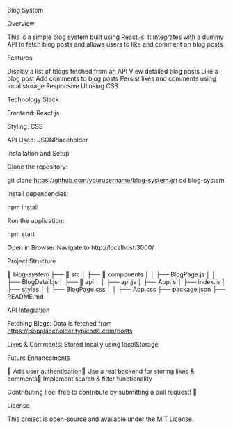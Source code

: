 Blog System

Overview

This is a simple blog system built using React.js. It integrates with a dummy API to fetch blog posts and allows users to like and comment on blog posts.

Features

 Display a list of blogs fetched from an API View detailed blog posts  Like a blog post  Add comments to blog posts Persist likes and comments using local storage Responsive UI using CSS

Technology Stack

Frontend: React.js

Styling: CSS

API Used: JSONPlaceholder

Installation and Setup

Clone the repository:

git clone https://github.com/yourusername/blog-system.git
cd blog-system

Install dependencies:

npm install

Run the application:

npm start

Open in Browser:Navigate to http://localhost:3000/

Project Structure

📂 blog-system
├── 📂 src
│   ├── 📂 components
│   │   ├── BlogPage.js
│   │   ├── BlogDetail.js
│   ├── 📂 api
│   │   ├── api.js
│   ├── App.js
│   ├── index.js
│   ├── styles
│   │   ├── BlogPage.css
│   │   ├── App.css
├── package.json
├── README.md

API Integration

Fetching Blogs: Data is fetched from https://jsonplaceholder.typicode.com/posts

Likes & Comments: Stored locally using localStorage

Future Enhancements

🔹 Add user authentication🔹 Use a real backend for storing likes & comments🔹 Implement search & filter functionality

Contributing
Feel free to contribute by submitting a pull request! 🚀

License

This project is open-source and available under the MIT License.

